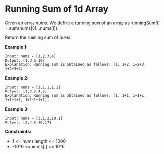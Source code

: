 # Running Sum of 1d Array

Given an array _nums_. We define a running sum of an array as runningSum[i] = sum(nums[0]…nums[i]).

Return the running sum of _nums_.

**Example 1:**
```
Input: nums = [1,2,3,4]
Output: [1,3,6,10]
Explanation: Running sum is obtained as follows: [1, 1+2, 1+2+3, 1+2+3+4].
```

**Example 2:**
```
Input: nums = [1,1,1,1,1]
Output: [1,2,3,4,5]
Explanation: Running sum is obtained as follows: [1, 1+1, 1+1+1, 1+1+1+1, 1+1+1+1+1].
```
**Example 3:**
```
Input: nums = [3,1,2,10,1]
Output: [3,4,6,16,17]
```
 

**Constraints:**

- 1 <= nums.length <= 1000
- -10^6 <= nums[i] <= 10^6
